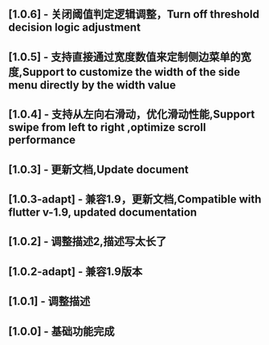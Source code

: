 ## [1.0.6] - 关闭阈值判定逻辑调整，Turn off threshold decision logic adjustment
## [1.0.5] - 支持直接通过宽度数值来定制侧边菜单的宽度,Support to customize the width of the side menu directly by the width value
## [1.0.4] - 支持从左向右滑动，优化滑动性能,Support swipe from left to right ,optimize scroll performance
## [1.0.3] - 更新文档,Update document
## [1.0.3-adapt] - 兼容1.9，更新文档,Compatible with flutter v-1.9, updated documentation
## [1.0.2] - 调整描述2,描述写太长了
## [1.0.2-adapt] - 兼容1.9版本
## [1.0.1] - 调整描述
## [1.0.0] - 基础功能完成



